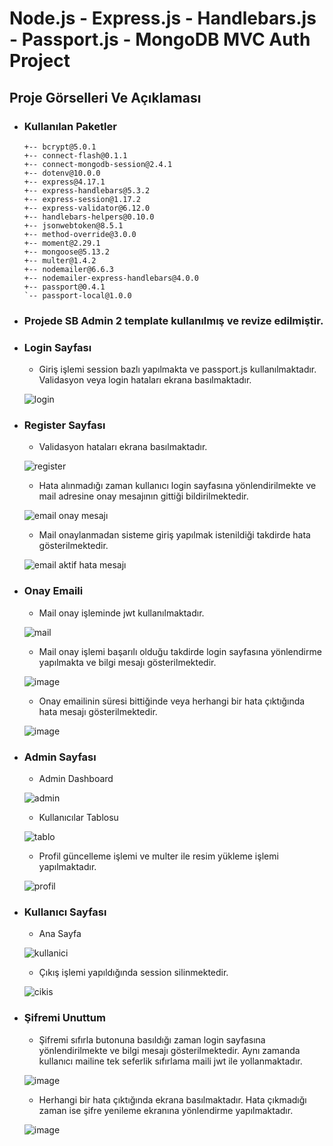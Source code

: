 # Node.js - Express.js - Handlebars.js - Passport.js - MongoDB MVC Auth Project 

## Proje Görselleri Ve Açıklaması

-  ### Kullanılan Paketler
    ```
    +-- bcrypt@5.0.1
    +-- connect-flash@0.1.1
    +-- connect-mongodb-session@2.4.1
    +-- dotenv@10.0.0
    +-- express@4.17.1
    +-- express-handlebars@5.3.2
    +-- express-session@1.17.2
    +-- express-validator@6.12.0
    +-- handlebars-helpers@0.10.0
    +-- jsonwebtoken@8.5.1
    +-- method-override@3.0.0
    +-- moment@2.29.1
    +-- mongoose@5.13.2
    +-- multer@1.4.2
    +-- nodemailer@6.6.3
    +-- nodemailer-express-handlebars@4.0.0
    +-- passport@0.4.1
    `-- passport-local@1.0.0
    ```
 
- ### **Projede SB Admin 2 template kullanılmış ve revize edilmiştir.**
 
-  ### Login Sayfası
    -  Giriş işlemi session bazlı yapılmakta ve passport.js kullanılmaktadır. Validasyon veya login hataları ekrana basılmaktadır.
    
    ![login](https://user-images.githubusercontent.com/65369334/127347283-1992f751-6bb3-4449-be35-cbabe6eed7c2.png)
    
-  ### Register Sayfası
    -  Validasyon hataları ekrana basılmaktadır. 
    
    ![register](https://user-images.githubusercontent.com/65369334/127347415-e50ee596-fb31-401c-a118-c2bcbf579754.png)
    
    -  Hata alınmadığı zaman kullanıcı login sayfasına yönlendirilmekte ve mail adresine onay mesajının gittiği bildirilmektedir.
    
    ![email onay mesajı](https://user-images.githubusercontent.com/65369334/127348135-4d0a27f3-8729-41e3-8a7d-8e00fa5460e7.png)
    
    -  Mail onaylanmadan sisteme giriş yapılmak istenildiği takdirde hata gösterilmektedir.

      ![email aktif hata mesajı](https://user-images.githubusercontent.com/65369334/127348295-f6705d82-1703-42fb-a956-1cc5f43026bf.png)

-  ### Onay Emaili
    -  Mail onay işleminde jwt kullanılmaktadır.
    
    ![mail](https://user-images.githubusercontent.com/65369334/127348409-0f2dba55-0910-441a-b2af-6f46140efc09.png)
    
    -  Mail onay işlemi başarılı olduğu takdirde login sayfasına yönlendirme yapılmakta ve bilgi mesajı gösterilmektedir.

    ![image](https://user-images.githubusercontent.com/65369334/127348770-65494ea0-27ee-4af4-946e-971ddc57d5a9.png)
    
    -  Onay emailinin süresi bittiğinde veya herhangi bir hata çıktığında hata mesajı gösterilmektedir.
    
    ![image](https://user-images.githubusercontent.com/65369334/127348846-60bf45af-769e-464d-9eaf-99cd80d33a98.png)
    
-  ### Admin Sayfası
   -  Admin Dashboard
   
    ![admin](https://user-images.githubusercontent.com/65369334/127349464-5cc67c05-14a9-41d1-b37a-8fa961a4746b.png)
    
   -  Kullanıcılar Tablosu

    ![tablo](https://user-images.githubusercontent.com/65369334/127349803-9c097bf0-478b-4c54-a197-fbd384ca51c2.jpg)
    
    - Profil güncelleme işlemi ve multer ile resim yükleme işlemi yapılmaktadır.
    
    ![profil](https://user-images.githubusercontent.com/65369334/127349962-0558aa36-dae1-44da-9835-018ab25f4970.png)

-  ### Kullanıcı Sayfası
   -  Ana Sayfa
   
    ![kullanici](https://user-images.githubusercontent.com/65369334/127350179-cf8a535d-24eb-49db-893b-d62c4cbf8ef7.png)
    
    - Çıkış işlemi yapıldığında session silinmektedir.

    ![cikis](https://user-images.githubusercontent.com/65369334/127350234-56327a36-09b2-4e7b-98cb-12077cc20d18.png)

-  ### Şifremi Unuttum
    - Şifremi sıfırla butonuna basıldığı zaman login sayfasına yönlendirilmekte ve bilgi mesajı gösterilmektedir. Aynı zamanda kullanıcı mailine tek seferlik sıfırlama maili jwt     ile yollanmaktadır.
    
    ![image](https://user-images.githubusercontent.com/65369334/127350775-7610f931-5cac-47c0-8bcf-e3a0eba8d3cf.png)
    
    - Herhangi bir hata çıktığında ekrana basılmaktadır. Hata çıkmadığı zaman ise şifre yenileme ekranına yönlendirme yapılmaktadır.
    
    ![image](https://user-images.githubusercontent.com/65369334/127351135-82681d0f-3e30-4723-a412-47c80a9d3cba.png)







